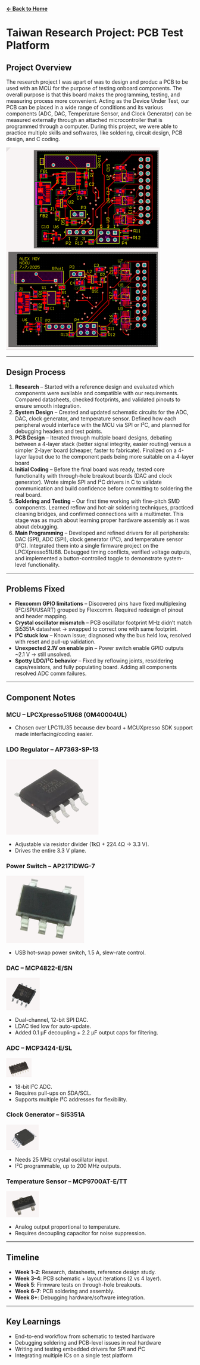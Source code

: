 **[← Back to Home](../README.md)**

# Taiwan Research Project: PCB Test Platform

## Project Overview
The research project I was apart of was to design and produc a PCB to be used with an MCU for the purpose of testing onboard components. 
The overall purpose is that this board makes the programming, testing, and measuring process more convenient.
Acting as the Device Under Test, our PCB can be placed in a wide range of conditions and its various components (ADC, DAC, Temperature Sensor, and Clock Generator) can be measured externally through an attached microcontroller that is programmed through a computer. During this project, we were able to practice multiple skills and softwares, like soldering, circuit design, PCB design, and C coding.


![PCB Layout](../images/taiwan/PCBDesign.png)

---

## Design Process

1. **Research** – Started with a reference design and evaluated which components were available and compatible with our requirements. Compared datasheets, checked footprints, and validated pinouts to ensure smooth integration.  
2. **System Design** – Created and updated schematic circuits for the ADC, DAC, clock generator, and temperature sensor. Defined how each peripheral would interface with the MCU via SPI or I²C, and planned for debugging headers and test points.  
3. **PCB Design** – Iterated through multiple board designs, debating between a 4-layer stack (better signal integrity, easier routing) versus a simpler 2-layer board (cheaper, faster to fabricate). Finalized on a 4-layer layout due to the component pads being more suitable on a 4-layer board
4. **Initial Coding** – Before the final board was ready, tested core functionality with through-hole breakout boards (DAC and clock generator). Wrote simple SPI and I²C drivers in C to validate communication and build confidence before committing to soldering the real board.  
5. **Soldering and Testing** – Our first time working with fine-pitch SMD components. Learned reflow and hot-air soldering techniques, practiced cleaning bridges, and confirmed connections with a multimeter. This stage was as much about learning proper hardware assembly as it was about debugging.  
6. **Main Programming** – Developed and refined drivers for all peripherals: DAC (SPI), ADC (SPI), clock generator (I²C), and temperature sensor (I²C). Integrated them into a single firmware project on the LPCXpresso51U68. Debugged timing conflicts, verified voltage outputs, and implemented a button-controlled toggle to demonstrate system-level functionality.  

---

## Problems Fixed
- **Flexcomm GPIO limitations** – Discovered pins have fixed multiplexing (I²C/SPI/USART) grouped by Flexcomm. Required redesign of pinout and header mapping.  
- **Crystal oscillator mismatch** – PCB oscillator footprint MHz didn’t match Si5351A datasheet → swapped to correct one with same footprint.  
- **I²C stuck low** – Known issue; diagnosed why the bus held low, resolved with reset and pull-up validation.  
- **Unexpected 2.1V on enable pin** – Power switch enable GPIO outputs ~2.1 V → still unsolved.  
- **Spotty LDO/I²C behavior** – Fixed by reflowing joints, resoldering caps/resistors, and fully populating board. Adding all components resolved ADC comm failures.  

---

## Component Notes
### MCU – LPCXpresso51U68 (OM40004UL)
- Chosen over LPC11U35 because dev board + MCUXpresso SDK support made interfacing/coding easier.  

### LDO Regulator – AP7363-SP-13
![LDO](../images/taiwan/LDO.png)

- Adjustable via resistor divider (1kΩ + 224.4Ω → 3.3 V).  
- Drives the entire 3.3 V plane.  

### Power Switch – AP2171DWG-7
![PSWITCH](../images/taiwan/PSWITCH.png)

- USB hot-swap power switch, 1.5 A, slew-rate control.  

### DAC – MCP4822-E/SN
![DAC](../images/taiwan/DAC.png)

- Dual-channel, 12-bit SPI DAC.  
- LDAC tied low for auto-update.  
- Added 0.1 µF decoupling + 2.2 µF output caps for filtering.  

### ADC – MCP3424-E/SL
![ADC](../images/taiwan/ADC.png)

- 18-bit I²C ADC.  
- Requires pull-ups on SDA/SCL.  
- Supports multiple I²C addresses for flexibility.  

### Clock Generator – Si5351A
![CLOCK](../images/taiwan/CLOCK.png)

- Needs 25 MHz crystal oscillator input.  
- I²C programmable, up to 200 MHz outputs.  

### Temperature Sensor – MCP9700AT-E/TT
![TEMP](../images/taiwan/TEMP.png)

- Analog output proportional to temperature.  
- Requires decoupling capacitor for noise suppression.  

---

## Timeline
- **Week 1–2**: Research, datasheets, reference design study.  
- **Week 3–4**: PCB schematic + layout iterations (2 vs 4 layer).  
- **Week 5**: Firmware tests on through-hole breakouts.  
- **Week 6–7**: PCB soldering and assembly.  
- **Week 8+**: Debugging hardware/software integration.  

---
## Key Learnings
- End-to-end workflow from schematic to tested hardware  
- Debugging soldering and PCB-level issues in real hardware  
- Writing and testing embedded drivers for SPI and I²C  
- Integrating multiple ICs on a single test platform
